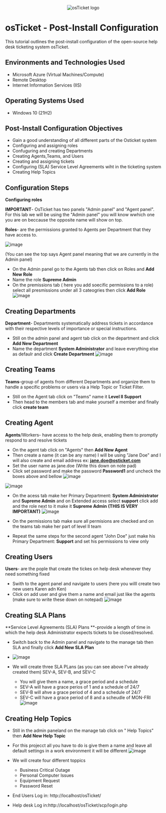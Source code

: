 <p align="center">
<img src="https://i.imgur.com/Clzj7Xs.png" alt="osTicket logo"/>
</p>

<h1>osTicket - Post-Install Configuration</h1>
This tutorial outlines the post-install configuration of the open-source help desk ticketing system osTicket.<br />



<h2>Environments and Technologies Used</h2>

- Microsoft Azure (Virtual Machines/Compute)
- Remote Desktop
- Internet Information Services (IIS)

<h2>Operating Systems Used </h2>

- Windows 10</b> (21H2)

<h2>Post-Install Configuration Objectives</h2>

- Gain a good understanding of all different parts of the Osticket system
- Configuring and assigning roles 
- Confuguring and creating Departments
- Creating Agents,Teams, and Users
- Creating and assigning tickets
- Configuring (SLA) Service Level Agreements wiht in the ticketing system
- Creating Help Topics

<h2>Configuration Steps</h2>

  **Configuring roles**
 
  
  **IMPORTANT**- OsTicket has two panels "Admin panel" and "Agent panel". For this lab we will be using the "Admin panel" you will know wwhich one you are on beccause the opposite name will show on top.  
</p>

**Roles**- are the permissions granted to Agents per Department that they have access to.

![image](https://github.com/Andrea-Decasenave/post-install-config/assets/150068516/d9d9dfb9-714c-4927-b425-c69b880659fe)

(You can see the top says Agent panel meaning that we are currently in the Admin panel)

- On the Admin panel go to the Agents tab then click on Roles and **Add New Role**
- Name the role **Supreme Admin**
- On the premissions tab ( here you add soecific permissions to a role) select all presmissions under all 3 cateogries then click **Add Role**
  ![image](https://github.com/Andrea-Decasenave/post-install-config/assets/150068516/711ddfc9-a8d2-4903-9b2a-449d68736a59)

 <h2>Creating Departments</h2>
 
**Department**- Departments systematically address tickets in accordance with their respective levels of importance or special instructions.

 - Still on the admin panel and agent tab click on the department  and click **Add New Department**
 -  Name the department **System Administrator** and leave everything else as defaulr and click **Create Department**
  ![image](https://github.com/Andrea-Decasenave/post-install-config/assets/150068516/5509abd4-ca72-4d64-8912-d311eade72bc)
 
<p> 
</p>
<h2>Creating Teams</h2>

**Teams**-group of agents from different Departments and organize them to handle a specific problems or users via a Help Topic or Ticket Filter.

- Still on the Agent tab click on "Teams" name it **Level II Support**
- Then head to the members tab and make yourself a member and finally click **create team** 

<h2>Creating Agent</h2>

**Agents**/Workers- have access to the help desk, enabling them to promptly respond to and resolve tickets

- On the agent tab click on "Agents" then **Add New Agent**
- Then create a name (it can be any name) I will be using "Jane Doe" and I will also create and email address ex: **jane.doe@osticket.com**
- Set the user name as jane.doe (Write this down on note pad)
- Click set password and make the password **Password1** and uncheck the boxes above and bellow 
  ![image](https://github.com/Andrea-Decasenave/post-install-config/assets/150068516/5a811f03-ce67-49ba-99f4-f7b7c1b7830f)

  
![image](https://github.com/Andrea-Decasenave/post-install-config/assets/150068516/e53592a5-65dc-4c9a-905d-925f414edc98)

- On the acess tab make her Primary Department: **System Administrator** and **Supreme Admin** and on Extended access select **support** click add and the role next to it make it **Supreme Admin**                      **(THIS IS VERY IMPORTANT)**
  ![image](https://github.com/Andrea-Decasenave/post-install-config/assets/150068516/b69b0197-4694-4160-b5ec-0ba2a919051a)

- On the permissions tab make sure all permisions are checked and on the teams tab make her part of level II team 
<p>
 
 - Repeat the same steps for the second agent "John Doe" just make his Primary Department: **Support** and set his permissions to view only


 <h2>Creating Users </h2>    

 **Users**-  are the pople that create the tickes on help desk whenever they need something fixed 

- Swith to the agent panel and navigate to users (here you willl create two new users Karen adn Ken)
- Click on add user and give them a name and email just like the agents (make sure to write these down on notepad)
  ![image](https://github.com/Andrea-Decasenave/post-install-config/assets/150068516/196993f5-d4e7-4886-b572-2d70588ada0c)


 <h2>Creating SLA Plans</h2>    

**Service Level Agreements (SLA) Plans **-provide a length of time in which the help desk Administrator expects tickets to be closed/resolved.

- Switch back to the Admin panel and navigate to the manage tab then SLA and finally click **Add New SLA Plan**
- ![image](https://github.com/Andrea-Decasenave/post-install-config/assets/150068516/740e5461-01d7-47c2-8c57-fc8f627d0d4b)

- We will create three SLA PLans (as you can see above I've already created them) SEV-A, SEV-B, and SEV-C
  - You will give them a name, a grace period and a schedule
  - SEV-A will have a grace perios of 1 and a schedule of 24/7
  - SEV-B will ahve a grace period of 4 and a schedule of 24/7
  - SEV-C will have a grace period of 8 and a scheudle of MON-FRI
    ![image](https://github.com/Andrea-Decasenave/post-install-config/assets/150068516/95b5ee43-7859-46eb-b970-c2fad8d7053f)


 <h2>Creating Help Topics</h2>  
 
 - Still in the admin paneland on the manage tab click on " Help Topics" then **Add New Help Topic**
 - For this projecct all you have to do is give them a name and leave all default settings in a work environment it will be different
   ![image](https://github.com/Andrea-Decasenave/post-install-config/assets/150068516/f447c36e-58b6-4960-9ba2-bacef4df2f88)

 - We will create four different toppics
   - Business Critical Outage
   - Personal Computer Issues
   - Equipment Request
   - Password Reset
</p>
<p>


<p>

 - End Users Log in: http://localhost/osTicket/

 - Help  desk Log in:http://localhost/osTicket/scp/login.php
</p>
<p>

</p>
<br />
